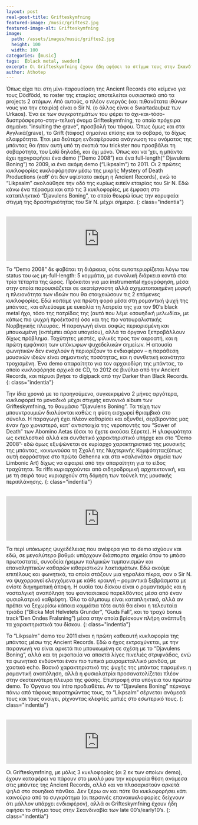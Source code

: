 ```yaml
---
layout: post
real-post-title: Grifteskymfning
featured-image: /music/griftes2.jpg
featured-image-alt: Grifteskymfning
image:
  path: /assets/images/music/griftes2.jpg
  height: 100
  width: 100
categories: [music]
tags:  [black metal, sweden]
excerpt: Οι Grifteskymfning έχουν ήδη αφήσει το στίγμα τους στην Σκανδιναβία των late 00’s/early10’s.
author: Athotep
---
```


Όπως είχα πει στη μίνι-παρουσίαση της Ancient Records στο κείμενο για τους Dödfödd, το roster της εταιρίας αποτελείται ουσιαστικά από τα projects 2 ατόμων. Από αυτούς, ο πλέον ενεργός (και πιθανότατα ιθύνων νους για την εταιρία) είναι ο Sir N. (ο άλλος είναι ο Swartadauþuz των Urkaos). Ένα εκ των συγκροτημάτων του φέρει το όχι-και-τόσο-δυσπρόσφερτο-στην-τελική όνομα Grifteskymfning, το οποίο πρόχειρα σημαίνει “insulting the grave”, προσβολή του τάφου. Όπως όμως και στα Αγγλικά(grave), το Grift (τάφος) σημαίνει επίσης και το σοβαρό, το δίχως ελαφρότητα. Έτσι μια δεύτερη ενδιαφέρουσα ανάγνωση του ονόματος της μπάντας θα ήταν αυτή υπό τη σκοπιά του trickster που προσβάλει τη σοβαρότητα, του Loki δηλαδή, και όχι μόνο. Όπως και να ‘χει, η μπάντα έχει ηχογραφήσει ένα demo (“Demo 2008”) και ένα full-length(“ Djavulens Boning”) το 2009, κι ένα ακόμη demo (“Likpsalm”) το 2011. Οι 2 πρώτες κυκλοφορίες κυκλοφόρησαν μέσω της μικρής Mystery of Death Productions (καθ’ ότι δεν υφίστατο ακόμη η Ancient Records), ενώ το “Likpsalm” ακολούθησε την οδό της κυρίως ειπείν εταιρίας του Sir N. Εδώ κάνω ένα πέρασμα και από τις 3 κυκλοφορίες, με έμφαση στο καταπληκτικό “Djavulens Boning”, το οποίο θεωρώ ίσως την κορυφαία στιγμή της δραστηριότητας του Sir N. μέχρι σήμερα.
{: class="indentia"}  
<br>
<iframe style="border: 0; width: 100%; height: 120px;" src="https://bandcamp.com/EmbeddedPlayer/album=175177001/size=large/bgcol=ffffff/linkcol=0687f5/tracklist=false/artwork=small/transparent=true/" seamless><a href="http://svartrit.bandcamp.com/album/demo-2008">Demo 2008 by Grifteskymfning</a></iframe>  
<br>

Το “Demo 2008” δε φοβάται τη διάρκεια, ούτε αυτοπεριορίζεται λόγω του status του ως μη-full-length: 5 κομμάτια, με συνολική διάρκεια κοντά στα τρία τέταρτα της ώρας. Πρόκειται για μια instrumental ηχογράφηση, μέσα στην οποία παρουσιάζεται σε ακατέργαστη αλλά σχηματοποιημένη μορφή η πλειονότητα των ιδεών που θα στοιχειώσουν τις 2 επόμενες κυκλοφορίες. Εδώ κοιτάμε για πρώτη φορά μέσα στη ρομαντική ψυχή της μπάντας, και αλιεύουμε με ευκολία τη λατρεία της για τον 90’s black metal ήχο, τόσο της πατρίδας της (αυτό που λέμε «σουηδική μελωδία», με κάπως πιο ψυχρή προέκταση) όσο και της πιο νατουραλιστικής Νορβηγικής πλευράς. Η παραγωγή είναι σαφώς περιορισμένη και μπουκωμένη (εκπέμπει αύρα υπογείου), αλλά τα όργανα ξεπροβάλλουν δίχως πρόβλημα. Ταχύτητες μεστές, φιλικές προς τον ακροατή, και η πρώτη εμφάνιση των υπόκωφων ψυχεδελικών σημείων. Η απουσία φωνητικών δεν ενοχλούν ή περιορίζουν το ενδιαφέρον – η παράθεση μουσικών ιδεών είναι σημαντικής ποσότητας, και η συνθετική ικανότητα τροχισμένη. Ένα demo απαραίτητο για τον αρχαιοδίφη της μπάντας, το οποίο κυκλοφόρησε αρχικά σε CD, το 2012 σε βινύλιο από την Ancient Records, και πέρυσι βγήκε το digipack από την Darker than Black Records.
{: class="indentia"}

Την ίδια χρονιά με το προηγούμενο, συγκεκριμένα 2 μήνες αργότερα, κυκλοφορεί το μοναδικό μέχρι στιγμής κανονικό album των Grifteskymfning, το θαυμάσιο “Djavulens Boning”. Τα τείχη των μπουντρουμιών διαλύονται καθώς η φύση εισχωρεί θριαμβικά στο σύνολο. Η παραγωγή έχει πλέον καθαρίσει και οξυνθεί, σερβίροντάς μας έναν ήχο χιονιστερό, κατ’ αντιστοιχία της νεροποντής του “Sower of Death” των Abomino Aetas (όσοι το έχετε ακούσει ξέρετε). Η γλαφυρότητα ως εκτελεστικό αλλά και συνθετικό χαρακτηριστικό υπήρχε και στο “Demo 2008”· εδώ όμως εξυψώνεται σε κυρίαρχο χαρακτηριστικό της μουσικής της μπάντας, κοινωνούσα τη Σχολή της Νυχτερινής Κομψότητας(όπως αυτή εκφράστηκε στο πρώτο Gehenna και στα «σαλονάτα» σημεία των Limbonic Art) δίχως να αφαιρεί από την απαραίτητη για το είδος τραχύτητα. Τα riffs κυριαρχούνται από σιδηροδρομική αρχιτεκτονική, και με τη σειρά τους κυριαρχούν στη δόμηση των τούνελ της μουσικής περιπλάνησης.
{: class="indentia"}  
<br>
<iframe style="border: 0; width: 100%; height: 120px;" src="https://bandcamp.com/EmbeddedPlayer/album=1522269842/size=large/bgcol=ffffff/linkcol=0687f5/tracklist=false/artwork=small/transparent=true/" seamless><a href="http://svartrit.bandcamp.com/album/dj-vulens-boning">Djävulens boning by Grifteskymfning</a></iframe>  
<br>

Τα περί υπόκωφης ψυχεδέλειας που ανέφερα για το demo ισχύουν και εδώ, σε μεγαλύτερο βαθμό: υπάρχουν διάσπαρτα σημεία όπου το μπάσο πρωτοστατεί, συνοδεία ήρεμων παλμικών τυμπανισμών και επαναληπτικών καθαρών κιθαριστικών λακτισμάτων. Εδώ ακούμε επιτέλους και φωνητικά, τα οποία στάζουν μια γηραλέα πίκρα, σαν ο Sir N. να ψυχορραγεί ελεγχόμενα με κάθε κραυγή – ρομαντικά ξεβράσματα με ενίοτε διηγηματική άποψη. Η ουσία του δίσκου είναι ο ρομαντισμός και η νοσταλγική αναπόληση του φαντασιακού παρελθόντος μέσα από έναν φυσιολατρικό καθρέφτη. Όλο το άλμπουμ είναι καταπληκτικό, αλλά αν πρέπει να ξεχωρίσω κάποια κομμάτια τότε αυτά θα είναι η τελευταία τριάδα (“Blicka Mot Helvetets Grunder”, “Guds Fall”, και το τραχύ bonus track“Den Ondes Fralsning”) μέσα στην οποία βρίσκουν πλήρη ανάπτυξη τα χαρακτηριστικά του δίσκου.
{: class="indentia"}

Το “Likpsalm” demo του 2011 είναι η πρώτη καθεαυτή κυκλοφορία της μπάντας μέσω της Ancient Records. Εδώ ο ήχος εκτραχύνεται, με την παραγωγή να είναι αρκετά πιο μπουκωμένη σε σχέση με το “Djavulens Boning”, αλλά και τη ριφοποιία να αποκτά λίγες πινελιές στριφνάδας, ενώ τα φωνητικά ενδύονται έναν πιο τυπικά μαυρομεταλλικό μανδύα, με χαοτικό echo. Βασικό χαρακτηριστικό της ψυχής της μπάντας παραμένει η ρομαντική αναπόληση, αλλά η φυσιολατρία προσανατολίζεται πλέον στην σκοτεινότερη πλευρά της φύσης. Επιστροφή στα υπόγεια του πρώτου demo. Το Όργανο του intro προδιαθέτει. Αν το “Djavulens Boning” πέρναγε πάνω από τάφους παρατηρώντας τους, το “Likpsalm” σέρνεται ανάμεσά τους και τους ανοίγει, ρίχνοντας κλεφτές ματιές στο εσωτερικό τους.
{: class="indentia"}  
<br>
<iframe style="border: 0; width: 100%; height: 120px;" src="https://bandcamp.com/EmbeddedPlayer/album=242187912/size=large/bgcol=ffffff/linkcol=0687f5/tracklist=false/artwork=small/transparent=true/" seamless><a href="http://svartrit.bandcamp.com/album/likpsalm">Likpsalm by Grifteskymfning</a></iframe>  
<br>

Οι Grifteskymfning, με μόλις 3 κυκλοφορίες (οι 2 εκ των οποίων demo), έχουν καταφέρει να πάρουν στο μυαλό μου την κορυφαία θέση ανάμεσα στις μπάντες της Ancient Records, αλλά και να πλασαριστούν αρκετά ψηλά στο σουηδικό πάνθεο. Δεν ξέρω αν και πότε θα κυκλοφορήσει κάτι καινούριο από το συγκρότημα (οι περσινές επανακυκλοφορίες δείχνουν ότι μάλλον υπάρχει ενδιαφέρον), αλλά οι Grifteskymfning έχουν ήδη αφήσει το στίγμα τους στην Σκανδιναβία των late 00’s/early10’s.
{: class="indentia"}